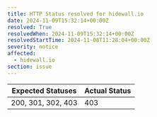 ```yaml
---
title: HTTP Status resolved for hidewall.io
date: 2024-11-09T15:32:14+00:00Z
resolved: True
resolvedWhen: 2024-11-09T15:32:14+00:00Z
resolvedStartTime: 2024-11-08T11:28:04+00:00Z
severity: notice
affected:
  - hidewall.io
section: issue
---
```


| Expected Statuses | Actual Status  |
|-------------------|----------------|
| 200, 301, 302, 403 | 403 |
